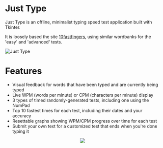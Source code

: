 # Just Type
Just Type is an offline, minimalist typing speed test application built with Tkinter.

It is loosely based the site [10fastfingers](http://10fastfingers.com/typing-test/english), using similar wordbanks for the 'easy' and 'advanced' tests.

![Just Type](http://i.imgur.com/YS79Jk2.gifv)

# Features
* Visual feedback for words that have been typed and are currently being typed
* Live WPM (words per minute) or CPM (characters per minute) display
* 3 types of timed randomly-generated tests, including one using the NumPad
* Top 10 fastest times for each test, including their dates and your accuracy
* Resettable graphs showing WPM/CPM progress over time for each test
* Submit your own text for a customized test that ends when you're done typing it

<p align="center">
  <img src="http://i.imgur.com/SHWOUrI.png"/>
</p>
